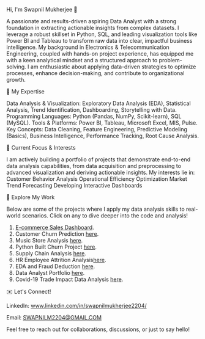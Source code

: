 Hi,
I'm Swapnil Mukherjee 👋

A passionate and results-driven aspiring Data Analyst with a strong foundation in extracting actionable insights from complex datasets. I leverage a robust skillset in Python, SQL, and leading visualization tools like Power BI and Tableau to transform raw data into clear, impactful business intelligence.
My background in Electronics & Telecommunication Engineering, coupled with hands-on project experience, has equipped me with a keen analytical mindset and a structured approach to problem-solving. I am enthusiastic about applying data-driven strategies to optimize processes, enhance decision-making, and contribute to organizational growth.


🚀 My Expertise

Data Analysis & Visualization: Exploratory Data Analysis (EDA), Statistical Analysis, Trend Identification, Dashboarding, Storytelling with Data.
Programming Languages: Python (Pandas, NumPy, Scikit-learn), SQL (MySQL).
Tools & Platforms: Power BI, Tableau, Microsoft Excel, MIS, Pulse.
Key Concepts: Data Cleaning, Feature Engineering, Predictive Modeling (Basics), Business Intelligence, Performance Tracking, Root Cause Analysis.


🌱 Current Focus & Interests

I am actively building a portfolio of projects that demonstrate end-to-end data analysis capabilities, from data acquisition and preprocessing to advanced visualization and deriving actionable insights. My interests lie in:
Customer Behavior Analysis
Operational Efficiency Optimization
Market Trend Forecasting
Developing Interactive Dashboards


💼 Explore My Work

Below are some of the projects where I apply my data analysis skills to real-world scenarios. Click on any to dive deeper into the code and analysis!
1. <a href="https://github.com/Swmukherjee/ECommerce_Sales_Dashboard">E-commerce Sales Dashboard</a>.
2. Customer Churn Prediction <a href="https://github.com/Swmukherjee/Customer_Churn_prediction">here</a>.
3. Music Store Analysis <a href="https://github.com/Swmukherjee/Music-Store-Analysis">here</a>.
4. Python Built Churn Project <a href="https://github.com/Swmukherjee/Python_built_churn_Project">here</a>.
5. Supply Chain Analysis <a href="https://github.com/Swmukherjee/Supply_Chain_analytics">here</a>.
6. HR Employee Attrition Analysis<a href="https://github.com/Swmukherjee/HR_Employee_Attrition_Analysis">here</a>.
7. EDA and Fraud Deduction <a href="https://github.com/Swmukherjee/EDA_and_Fraud_deduction">here</a>.
8. Data Analyst Portfolio <a href="https://github.com/Swmukherjee/Data_Analyst_Portfolio">here</a>.
9. Covid-19 Trade Impact Data Analysis <a href="https://github.com/Swmukherjee/Covid-19_Trade_Impact_Data_Analysis">here</a>.


✉️ Let's Connect!

LinkedIn: www.linkedin.com/in/swapnilmukherjee2204/

Email: SWAPNILM2204@GMAIL.COM

Feel free to reach out for collaborations, discussions, or just to say hello!
